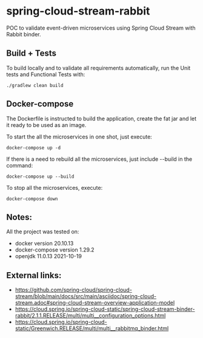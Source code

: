 # spring-cloud-stream-rabbit
POC to validate event-driven microservices using Spring Cloud Stream with Rabbit binder.

## Build + Tests
To build locally and to validate all requirements automatically, run the Unit tests and Functional Tests with:
```
./gradlew clean build
```

## Docker-compose
The Dockerfile is instructed to build the application, create the fat jar and 
let it ready to be used as an image.

To start the all the microservices in one shot, just execute:
```
docker-compose up -d
```

 
If there is a need to rebuild all the microservices, just include --build in the command:
```
docker-compose up --build
```

To stop all the microservices, execute:
```
docker-compose down
```

## Notes:
All the project was tested on:

- docker version 20.10.13
- docker-compose version 1.29.2
- openjdk 11.0.13 2021-10-19

## External links:
- https://github.com/spring-cloud/spring-cloud-stream/blob/main/docs/src/main/asciidoc/spring-cloud-stream.adoc#spring-cloud-stream-overview-application-model
- https://cloud.spring.io/spring-cloud-static/spring-cloud-stream-binder-rabbit/2.1.1.RELEASE/multi/multi__configuration_options.html
- https://cloud.spring.io/spring-cloud-static/Greenwich.RELEASE/multi/multi__rabbitmq_binder.html